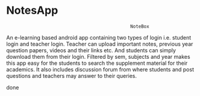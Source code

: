 # NotesApp

                                                  NoteBox
                                                  
                                                  
An e-learning based android app containing two types of login i.e. student login and teacher login. Teacher can upload important notes, previous  year question papers, videos and their links etc. And students can simply download them from their login. Filtered by sem, subjects and year makes this app easy for the students to search the supplement material for their academics. It also includes discussion forum from where students and post questions and teachers may answer to their queries.
  
  
  
  done

